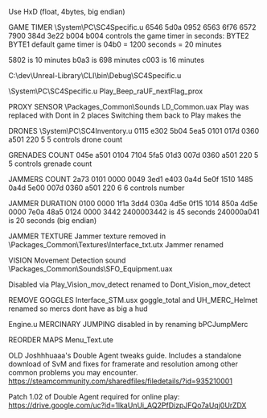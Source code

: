 

Use HxD (float, 4bytes, big endian)


GAME TIMER
\System\PC\SC4Specific.u
6546 5d0a 0952 6563 6f76 6572 7900 384d
3e22 b004
b004 controls the game timer in seconds:
BYTE2 BYTE1
default game timer is 04b0 = 1200 seconds = 20 minutes


5802 is 10 minutes
b0a3 is 698 minutes
c003 is 16 minutes



C:\\dev\\Unreal-Library\\CLI\\bin\\Debug\\SC4Specific.u


\System\PC\SC4Specific.u
Play_Beep_raUF_nextFlag_prox


PROXY SENSOR
\Packages\_Common\Sounds
LD_Common.uax
Play was replaced with Dont in 2 places
Switching them back to Play makes the 




DRONES
\System\PC\SC4Inventory.u
0115 e302 5b04 5ea5 0101 017d 0360 a501
220 5
5 controls drone count


GRENADES COUNT
045e a501 0104 7104 5fa5 01d3 007d 0360
a501 220 5
5 controls grenade count


JAMMERS COUNT
2a73 0101 0000 0049 3ed1 e403 0a4d 5e0f
1510 1485 0a4d 5e00 007d 0360 a501 220 6
6 controls number

JAMMER DURATION
0100 0000 1f1a 3dd4 030a 4d5e 0f15 1014
850a 4d5e 0000 7e0a 48a5 0124 0000 3442
2400003442 is 45 seconds
240000a041 is 20 seconds (big endian)

JAMMER TEXTURE
Jammer texture removed in
\Packages\_Common\Textures\Interface_txt.utx
Jammer renamed



VISION Movement Detection sound
\Packages\_Common\Sounds\SFO_Equipment.uax

Disabled via Play_Vision_mov_detect renamed to Dont_Vision_mov_detect



REMOVE GOGGLES
Interface_STM.usx
goggle_total and UH_MERC_Helmet renamed
so mercs dont have as big a hud




Engine.u
MERCINARY JUMPING disabled in by renaming bPCJumpMerc



REORDER MAPS
Menu_Text.ute










OLD
Joshhhuaaa's Double Agent tweaks guide. Includes a standalone download of SvM and fixes for framerate and resolution among other common problems you may encounter.
https://steamcommunity.com/sharedfiles/filedetails/?id=935210001

Patch 1.02 of Double Agent required for online play:
https://drive.google.com/uc?id=1lkaUnUi_AQ2PfDizpJFQo7aUqj0UrZDX



